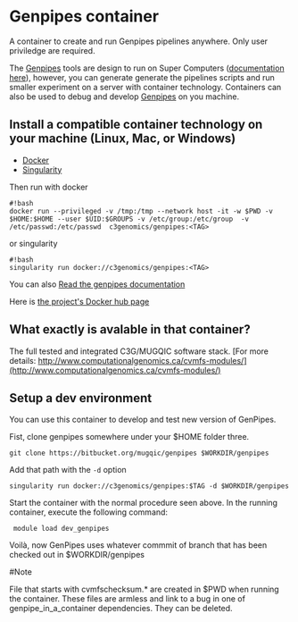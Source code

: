 # Genpipes container

A container to create and run Genpipes pipelines anywhere. Only user priviledge are required.

The [Genpipes](https://bitbucket.org/mugqic/genpipes/src/master/README.md) tools are design to run on Super Computers ([documentation here](http://www.computationalgenomics.ca/tutorials/)), however, you can generate generate the pipelines scripts and run smaller experiment on a server with container technology. Containers can also be used to debug and develop [Genpipes](https://bitbucket.org/mugqic/genpipes/src/master/README.md) on you machine.

## Install a compatible container technology on your machine (Linux, Mac, or Windows)

 - [Docker](https://docs.docker.com/install/)
 - [Singularity](https://singularity.lbl.gov/index.html)

Then run with docker
```
#!bash
docker run --privileged -v /tmp:/tmp --network host -it -w $PWD -v $HOME:$HOME --user $UID:$GROUPS -v /etc/group:/etc/group  -v /etc/passwd:/etc/passwd  c3genomics/genpipes:<TAG>
```

or singularity
```
#!bash
singularity run docker://c3genomics/genpipes:<TAG>
```


You can also [Read the genpipes documentation](https://bitbucket.org/mugqic/genpipes)

Here is [the project's Docker hub page](https://hub.docker.com/r/c3genomics/genpipes/)

## What exactly is avalable in that container?

The full tested and integrated C3G/MUGQIC software stack.
[For more details: http://www.computationalgenomics.ca/cvmfs-modules/](http://www.computationalgenomics.ca/cvmfs-modules/)


## Setup a dev environment

You can use this container to develop and test new version of GenPipes.

Fist, clone genpipes somewhere under your $HOME folder three.

```
git clone https://bitbucket.org/mugqic/genpipes $WORKDIR/genpipes
```
Add that path with the `-d` option

```
singularity run docker://c3genomics/genpipes:$TAG -d $WORKDIR/genpipes

```

Start the container with the normal procedure seen above. In the running container, execute the following command:

```
 module load dev_genpipes
```
Voilà, now GenPipes uses whatever commmit of branch that has been checked out in $WORKDIR/genpipes

#Note 

File that starts with cvmfschecksum.* are created in $PWD when running the container. 
These files are armless and link to a bug in one of genpipe_in_a_container dependencies. They can be deleted.


